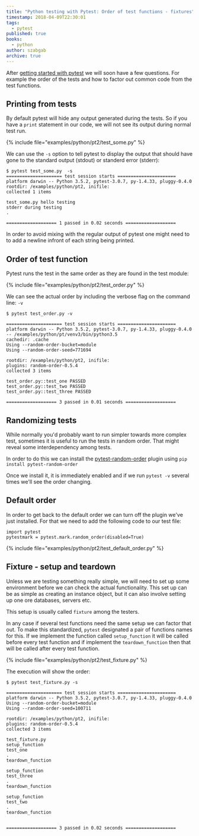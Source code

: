 ```yaml
---
title: "Python testing with Pytest: Order of test functions - fixtures"
timestamp: 2018-04-09T22:30:01
tags:
  - pytest
published: true
books:
  - python
author: szabgab
archive: true
---
```



After [getting started with pytest](/getting-started-with-pytest) we will
soon have a few questions. For example the order of the tests and how to factor out common code
from the test functions.


## Printing from tests

By default pytest will hide any output generated during the tests.
So if you have a `print` statement in our code, we will not
see its output during normal test run.

{% include file="examples/python/pt2/test_some.py" %}

We can use the `-s` option to tell pytest to display the output that should have gone to the
standard output (stdout) or standerd error (stderr):

```
$ pytest test_some.py  -s
===================== test session starts ======================
platform darwin -- Python 3.5.2, pytest-3.0.7, py-1.4.33, pluggy-0.4.0
rootdir: /examples/python/pt2, inifile:
collected 1 items

test_some.py hello testing
stderr during testing
.

=================== 1 passed in 0.02 seconds ===================
```

In order to avoid mixing with the regular output of pytest one might need
to to add a newline infront of each string being printed.

## Order of test function

Pytest runs the test in the same order as they are found in the test module:

{% include file="examples/python/pt2/test_order.py" %}

We can see the actual order by including the verbose flag on the command line: `-v`

```
$ pytest test_order.py -v

===================== test session starts ======================
platform darwin -- Python 3.5.2, pytest-3.0.7, py-1.4.33, pluggy-0.4.0 -- /examples/python/pt/venv3/bin/python3.5
cachedir: .cache
Using --random-order-bucket=module
Using --random-order-seed=771694

rootdir: /examples/python/pt2, inifile:
plugins: random-order-0.5.4
collected 3 items

test_order.py::test_one PASSED
test_order.py::test_two PASSED
test_order.py::test_three PASSED

=================== 3 passed in 0.01 seconds ===================
```

## Randomizing tests

While normally you'd probably want to run simpler towards more complex test,
sometimes it is useful to run the tests in random order. That might reveal some interdependency among tests.

In order to do this we can install the [pytest-random-order](https://pypi.python.org/pypi/pytest-random-order)
plugin using `pip install pytest-random-order`

Once we install it, it is immediately enabled and if we run `pytest -v` several times we'll see the order changing.

## Default order

In order to get back to the default order we can turn off the plugin we've just installed. For that we need
to add the following code to our test file:

```
import pytest
pytestmark = pytest.mark.random_order(disabled=True)
```

{% include file="examples/python/pt2/test_default_order.py" %}


## Fixture - setup and teardown

Unless we are testing something really simple, we will need to set up some environment before
we can check the actual functionality. This set up can be as simple as creating an instance
object, but it can also involve setting up one ore databases, servers etc.

This setup is usually called `fixture` among the testers.

In any case if several test functions need the same setup we can factor that out.
To make this standardized, `pytest` designated a pair of functions names for this.
If we implement the function called `setup_function` it will be called before
every test function and if implement the `teardown_function` then that will
be called after every test function.

{% include file="examples/python/pt2/test_fixture.py" %}

The execution will show the order:

```
$ pytest test_fixture.py -s

===================== test session starts ======================
platform darwin -- Python 3.5.2, pytest-3.0.7, py-1.4.33, pluggy-0.4.0
Using --random-order-bucket=module
Using --random-order-seed=100711

rootdir: /examples/python/pt2, inifile:
plugins: random-order-0.5.4
collected 3 items

test_fixture.py
setup_function
test_one
.
teardown_function

setup_function
test_three
.
teardown_function

setup_function
test_two
.
teardown_function


=================== 3 passed in 0.02 seconds ===================
```



